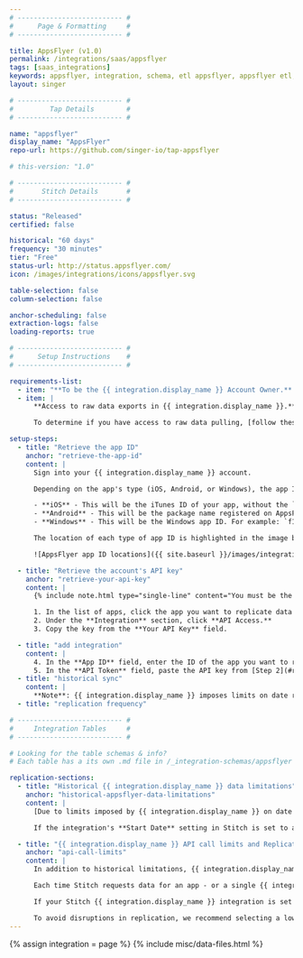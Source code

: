 ```yaml
---
# -------------------------- #
#      Page & Formatting     #
# -------------------------- #

title: AppsFlyer (v1.0)
permalink: /integrations/saas/appsflyer
tags: [saas_integrations]
keywords: appsflyer, integration, schema, etl appsflyer, appsflyer etl, appsflyer schema
layout: singer

# -------------------------- #
#         Tap Details        #
# -------------------------- #

name: "appsflyer"
display_name: "AppsFlyer"
repo-url: https://github.com/singer-io/tap-appsflyer

# this-version: "1.0"

# -------------------------- #
#       Stitch Details       #
# -------------------------- #

status: "Released"
certified: false

historical: "60 days"
frequency: "30 minutes"
tier: "Free"
status-url: http://status.appsflyer.com/
icon: /images/integrations/icons/appsflyer.svg

table-selection: false
column-selection: false

anchor-scheduling: false
extraction-logs: false
loading-reports: true

# -------------------------- #
#      Setup Instructions    #
# -------------------------- #

requirements-list:
  - item: "**To be the {{ integration.display_name }} Account Owner.** Only Account Owners have access to API credentials in {{ integration.display_name }}, which is required to set up the integration."
  - item: |
      **Access to raw data exports in {{ integration.display_name }}.** Stitch's {{ integration.display_name }} integration uses the [Raw Data Report API](https://support.appsflyer.com/hc/en-us/articles/208387843-Raw-Data-Reports-V5-) to replicate installation and in-app event data. Access to raw data is an {{ integration.display_name }} premium feature, which may only be available on their higher tiers.

      To determine if you have access to raw data pulling, [follow these instructions](https://support.appsflyer.com/hc/en-us/articles/207034366-API-Policy#2-raw-data-reports-via-pull-api) in {{ integration.display_name }}'s documentation.

setup-steps:
  - title: "Retrieve the app ID"
    anchor: "retrieve-the-app-id"
    content: |
      Sign into your {{ integration.display_name }} account.

      Depending on the app's type (iOS, Android, or Windows), the app ID format will vary:

      - **iOS** - This will be the iTunes ID of your app, without the `id` portion. For example: If the app is `id987654321`, the ID would be `987654321`.
      - **Android** - This will be the package name registered on AppsFlyer. For example: If the package is registered as `com.stitchdata.test`, the ID would be `com.stitchdata.test`.
      - **Windows** - This will be the Windows app ID. For example: `f1e2d3c4b5a6`

      The location of each type of app ID is highlighted in the image below:

      ![AppsFlyer app ID locations]({{ site.baseurl }}/images/integrations/appsflyer-app-ids.png)

  - title: "Retrieve the account's API key"
    anchor: "retrieve-your-api-key"
    content: |
      {% include note.html type="single-line" content="You must be the Account Owner in AppsFlyer to complete this step." %}

      1. In the list of apps, click the app you want to replicate data from. This will open the app's dashboard page.
      2. Under the **Integration** section, click **API Access.**
      3. Copy the key from the **Your API Key** field.

  - title: "add integration"
    content: |
      4. In the **App ID** field, enter the ID of the app you want to replicate data from.
      5. In the **API Token** field, paste the API key from [Step 2](#retrieve-your-api-key).
  - title: "historical sync"
    content: |
      **Note**: {{ integration.display_name }} imposes limits on date ranges for replicating historical data. If the **Start Date** is more than 90 days from the current date, replication will be unsuccessful. Refer to the [Historical AppsFlyer data limitations](#historical-appsflyer-data-limitations) section for more info.
  - title: "replication frequency"

# -------------------------- #
#     Integration Tables     #
# -------------------------- #

# Looking for the table schemas & info?
# Each table has a its own .md file in /_integration-schemas/appsflyer

replication-sections:
  - title: "Historical {{ integration.display_name }} data limitations"
    anchor: "historical-appsflyer-data-limitations"
    content: |
      [Due to limits imposed by {{ integration.display_name }} on date ranges while querying](https://support.appsflyer.com/hc/en-us/articles/209680773-Export-Data-Reports#the-reports), only the past **90 days'** of historical data is available for any given app.

      If the integration's **Start Date** setting in Stitch is set to a date older than 90 days ago, extraction errors will occur and be surfaced in the integration's [Extraction Logs]({{ link.replication.extraction-logs | prepend: site.baseurl }}).

  - title: "{{ integration.display_name }} API call limits and Replication Frequency"
    anchor: "api-call-limits"
    content: |
      In addition to historical limitations, {{ integration.display_name }} also [imposes a limit on the number of raw data API calls](https://support.appsflyer.com/hc/en-us/articles/207034366-API-Policy#2-raw-data-reports-via-pull-api) that can be made per day. Currently, the maximum is **10 API calls per day, per app** and increases when upgrading to a higher {{ integration.display_name }} tier.

      Each time Stitch requests data for an app - or a single {{ integration.display_name }} integration - two API calls will be used: One to replicate `in_app_events`, and one for `installations`.

      If your Stitch {{ integration.display_name }} integration is set to replicate frequently (ex: every 30 minutes), you may quickly consume your {{ integration.display_name }} API quota. When this occurs, Stitch will pause replication and resume where it left off when more quota is available.

      To avoid disruptions in replication, we recommend selecting a lower [Replication Frequency]({{ link.replication.rep-frequency | prepend: site.baseurl }}), such as 12 or 24 hours.
---
```

{% assign integration = page %}
{% include misc/data-files.html %}